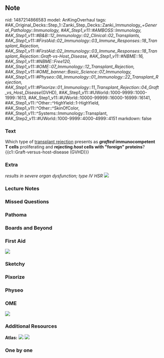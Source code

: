 ## Note
nid: 1487214866583
model: AnKingOverhaul
tags: #AK_Original_Decks::Step_1::Zanki_Step_Decks::Zanki_Immunology_+_General_Pathology::Immunology, #AK_Step1_v11::#AMBOSS::Immunology, #AK_Step1_v11::#B&B::12_Immunology::02_Clinical::02_Transplants, #AK_Step1_v11::#FirstAid::02_Immunology::03_Immune_Responses::18_Transplant_Rejection, #AK_Step1_v11::#FirstAid::02_Immunology::03_Immune_Responses::18_Transplant_Rejection::Graft-vs-Host_Disease, #AK_Step1_v11::#NBME::16, #AK_Step1_v11::#NBME::Free120, #AK_Step1_v11::#OME::07_Immunology::12_Transplant_Rejection, #AK_Step1_v11::#OME_banner::Basic_Science::07_Immunology, #AK_Step1_v11::#Physeo::08_Immunology::01_Immunology::22_Transplant_Rejection, #AK_Step1_v11::#Pixorize::01_Immunology::11_Transplant_Rejection::04_Graft_vs_Host_Disease_(GVHD), #AK_Step1_v11::#UWorld::1000-9999::1000-1999::1613, #AK_Step1_v11::#UWorld::10000-99999::16000-16999::16141, #AK_Step1_v11::^Other::^HighYield::1-HighYield, #AK_Step1_v11::^Other::^SkinOfColor, #AK_Step1_v11::^Systems::Immunology::Transplant, #AK_Step2_v11::#UWorld::1000-9999::4000-4999::4151
markdown: false

### Text
<div>
  Which type of <u>transplant rejection</u> presents as
  <b><i>grafted</i> immunocompetent T cells</b> proliferating and
  <b>rejecting <i>host</i> cells with "foreign" proteins</b>?
</div>
<div>
  {{c1::Graft-versus-host-disease (GVHD)}}
</div>

### Extra
<i>results in severe organ dysfunction; type IV HSR</i> <img src=
"paste-bcff5570d2184601dac3617b4b34bf87be46bf9e.png">

### Lecture Notes


### Missed Questions


### Pathoma


### Boards and Beyond


### First Aid
<img src="tmp3IN0Bz.png">

### Sketchy


### Pixorize


### Physeo


### OME
<div class="ome-widget">
  <a href=
  "https://onlinemeded.org/spa/immunology?ref=anki"><img src=
  "_OME_AnkiFlashcards_Topic_6.png"></a>
</div>

### Additional Resources
<b>Atlas:</b> <img src="tmpmx9uYX.png"> <img src="tmp4Ec1uk.png">

### One by one


